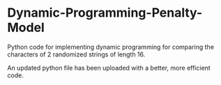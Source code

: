 # Dynamic-Programming-Penalty-Model
Python code for implementing dynamic programming for comparing the characters of 2 randomized strings of length 16.

An updated python file has been uploaded with a better, more efficient code. 
